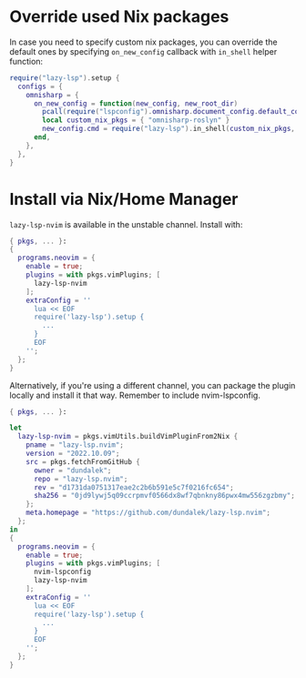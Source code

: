 # Override used Nix packages

In case you need to specify custom nix packages, you can override the default ones by specifying `on_new_config` callback with `in_shell` helper function:

```lua
require("lazy-lsp").setup {
  configs = {
    omnisharp = {
      on_new_config = function(new_config, new_root_dir)
        pcall(require("lspconfig").omnisharp.document_config.default_config.on_new_config, new_config, new_root_dir)
        local custom_nix_pkgs = { "omnisharp-roslyn" }
        new_config.cmd = require("lazy-lsp").in_shell(custom_nix_pkgs, new_config.cmd)
      end,
    },
  },
}
```

# Install via Nix/Home Manager

`lazy-lsp-nvim` is available in the unstable channel. Install with:

```nix
{ pkgs, ... }:
{
  programs.neovim = {
    enable = true;
    plugins = with pkgs.vimPlugins; [
      lazy-lsp-nvim
    ];
    extraConfig = ''
      lua << EOF
      require('lazy-lsp').setup {
        ...
      }
      EOF
    '';
  };
}
```

Alternatively, if you're using a different channel, you can package
the plugin locally and install it that way. Remember to include nvim-lspconfig.

```nix
{ pkgs, ... }:

let
  lazy-lsp-nvim = pkgs.vimUtils.buildVimPluginFrom2Nix {
    pname = "lazy-lsp.nvim";
    version = "2022.10.09";
    src = pkgs.fetchFromGitHub {
      owner = "dundalek";
      repo = "lazy-lsp.nvim";
      rev = "d1731da0751317eae2c2b6b591e5c7f0216fc654";
      sha256 = "0jd9lywj5q09ccrpmvf0566dx8wf7qbnkny86pwx4mw556zgzbmy";
    };
    meta.homepage = "https://github.com/dundalek/lazy-lsp.nvim";
  };
in
{
  programs.neovim = {
    enable = true;
    plugins = with pkgs.vimPlugins; [
      nvim-lspconfig
      lazy-lsp-nvim
    ];
    extraConfig = ''
      lua << EOF
      require('lazy-lsp').setup {
        ...
      }
      EOF
    '';
  };
}
```
